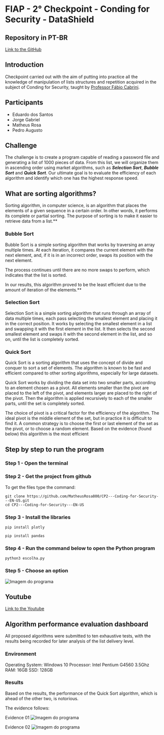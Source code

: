 # FIAP - 2° Checkpoint - Conding for Security - DataShield

## Repository in PT-BR
[Link to the GitHub](https://github.com/MatheusRosa800/CP2---CodingForSecurity---PT-BR)

## Introduction
Checkpoint carried out with the aim of putting into practice all the knowledge of manipulation of lists structures and repetition acquired in the subject of Conding for Security, taught by [Professor Fábio Cabrini](https://www.linkedin.com/in/fabio-cabrini/).

## Participants
- Eduardo dos Santos
- Jorge Gabriel
- Matheus Rosa
- Pedro Augusto

## Challenge
The challenge is to create a program capable of reading a password file and generating a list of 1000 pieces of data. From this list, we will organize them in ascending order using market algorithms, such as ***Selection Sort***, ***Bubble Sort*** and ***Quick Sort***. Our ultimate goal is to evaluate the efficiency of each algorithm and identify which one has the highest response speed.

## What are sorting algorithms?
Sorting algorithm, in computer science, is an algorithm that places the elements of a given sequence in a certain order. In other words, it performs its complete or partial sorting. The purpose of sorting is to make it easier to retrieve data from a list.**

### Bubble Sort
Bubble Sort is a simple sorting algorithm that works by traversing an array multiple times. At each iteration, it compares the current element with the next element, and, if it is in an incorrect order, swaps its position with the next element.

The process continues until there are no more swaps to perform, which indicates that the list is sorted.

In our results, this algorithm proved to be the least efficient due to the amount of iteration of the elements.**

### Selection Sort
Selection Sort is a simple sorting algorithm that runs through an array of data multiple times, each pass selecting the smallest element and placing it in the correct position. It works by selecting the smallest element in a list and swapping it with the first element in the list. It then selects the second smallest element and swaps it with the second element in the list, and so on, until the list is completely sorted.

### Quick Sort

Quick Sort is a sorting algorithm that uses the concept of divide and conquer to sort a set of elements. The algorithm is known to be fast and efficient compared to other sorting algorithms, especially for large datasets.

Quick Sort works by dividing the data set into two smaller parts, according to an element chosen as a pivot. All elements smaller than the pivot are placed to the left of the pivot, and elements larger are placed to the right of the pivot. Then the algorithm is applied recursively to each of the smaller parts, until the set is completely sorted.

The choice of pivot is a critical factor for the efficiency of the algorithm. The ideal pivot is the middle element of the set, but in practice it is difficult to find it. A common strategy is to choose the first or last element of the set as the pivot, or to choose a random element.
Based on the evidence (found below) this algorithm is the most efficient

## Step by step to run the program

### Step 1 - Open the terminal

### Step 2 - Get the project from github
To get the files type the command:
```
git clone https://github.com/MatheusRosa800/CP2---Coding-for-Security---EN-US.git
cd CP2---Coding-for-Security---EN-US
```
### Step 3 - Install the libraries
```
pip install plotly
```
```
pip install pandas
```
### Step 4 - Run the command below to open the Python program
```
python3 escolha.py
```
### Step 5 - Choose an option
![Imagem do programa](https://i.ibb.co/JCs59J3/cod.png)

## Youtube
[Link to the Youtube](https://www.youtube.com/watch?v=LkSP2HUoYfM&ab_channel=PedroAugusto)

## Algorithm performance evaluation dashboard
All proposed algorithms were submitted to ten exhaustive tests, with the results being recorded for later analysis of the list delivery level.

### Environment

Operating System: Windows 10
Processor: Intel Pentium G4560 3.5Ghz
RAM: 16GB
SSD: 128GB

### Results
Based on the results, the performance of the Quick Sort algorithm, which is ahead of the other two, is notorious.

The evidence follows:

Evidence 01
![Imagem do programa](https://github.com/MatheusRosa800/CP2---CodingForSecurity---PT-BR/blob/main/evidencia-1.png)

Evidence 02
![Imagem do programa](https://github.com/MatheusRosa800/CP2---CodingForSecurity---PT-BR/blob/main/evidencia-2.png)
